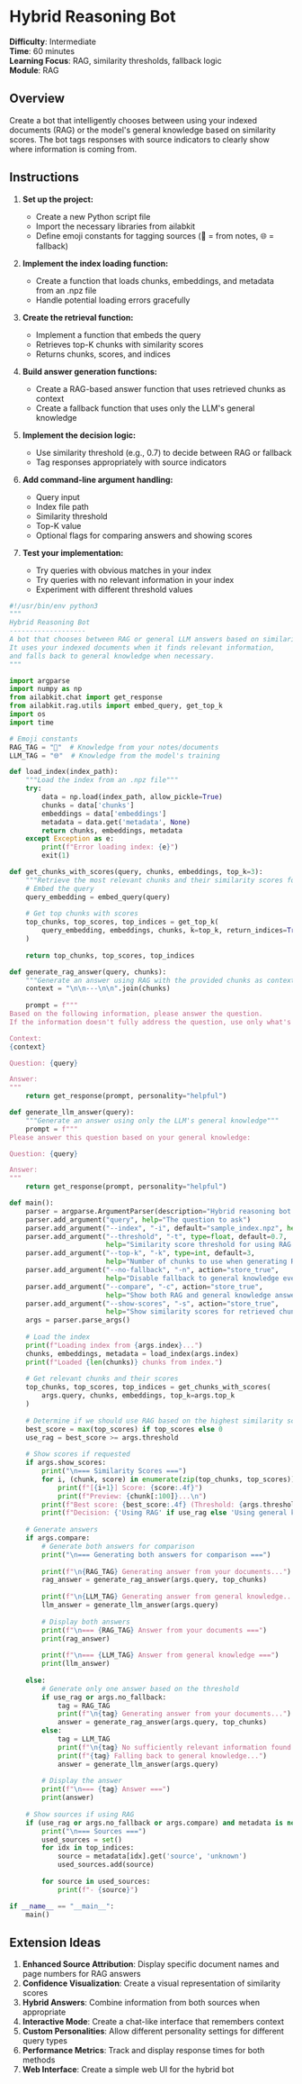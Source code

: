 # Hybrid Reasoning Bot

**Difficulty**: Intermediate  
**Time**: 60 minutes  
**Learning Focus**: RAG, similarity thresholds, fallback logic  
**Module**: RAG

## Overview
Create a bot that intelligently chooses between using your indexed documents (RAG) or the model's general knowledge based on similarity scores. The bot tags responses with source indicators to clearly show where information is coming from.

## Instructions

1. **Set up the project:**
   - Create a new Python script file
   - Import the necessary libraries from ailabkit
   - Define emoji constants for tagging sources (🧠 = from notes, 🌐 = fallback)

2. **Implement the index loading function:**
   - Create a function that loads chunks, embeddings, and metadata from an .npz file
   - Handle potential loading errors gracefully

3. **Create the retrieval function:**
   - Implement a function that embeds the query
   - Retrieves top-K chunks with similarity scores
   - Returns chunks, scores, and indices

4. **Build answer generation functions:**
   - Create a RAG-based answer function that uses retrieved chunks as context
   - Create a fallback function that uses only the LLM's general knowledge

5. **Implement the decision logic:**
   - Use similarity threshold (e.g., 0.7) to decide between RAG or fallback
   - Tag responses appropriately with source indicators

6. **Add command-line argument handling:**
   - Query input
   - Index file path
   - Similarity threshold
   - Top-K value
   - Optional flags for comparing answers and showing scores

7. **Test your implementation:**
   - Try queries with obvious matches in your index
   - Try queries with no relevant information in your index
   - Experiment with different threshold values


```python
#!/usr/bin/env python3
"""
Hybrid Reasoning Bot
-------------------
A bot that chooses between RAG or general LLM answers based on similarity score.
It uses your indexed documents when it finds relevant information,
and falls back to general knowledge when necessary.
"""

import argparse
import numpy as np
from ailabkit.chat import get_response
from ailabkit.rag.utils import embed_query, get_top_k
import os
import time

# Emoji constants
RAG_TAG = "🧠"  # Knowledge from your notes/documents
LLM_TAG = "🌐"  # Knowledge from the model's training

def load_index(index_path):
    """Load the index from an .npz file"""
    try:
        data = np.load(index_path, allow_pickle=True)
        chunks = data['chunks']
        embeddings = data['embeddings']
        metadata = data.get('metadata', None)
        return chunks, embeddings, metadata
    except Exception as e:
        print(f"Error loading index: {e}")
        exit(1)

def get_chunks_with_scores(query, chunks, embeddings, top_k=3):
    """Retrieve the most relevant chunks and their similarity scores for a query"""
    # Embed the query
    query_embedding = embed_query(query)
    
    # Get top chunks with scores
    top_chunks, top_scores, top_indices = get_top_k(
        query_embedding, embeddings, chunks, k=top_k, return_indices=True
    )
    
    return top_chunks, top_scores, top_indices

def generate_rag_answer(query, chunks):
    """Generate an answer using RAG with the provided chunks as context"""
    context = "\n\n---\n\n".join(chunks)
    
    prompt = f"""
Based on the following information, please answer the question.
If the information doesn't fully address the question, use only what's relevant.

Context:
{context}

Question: {query}

Answer:
"""
    return get_response(prompt, personality="helpful")

def generate_llm_answer(query):
    """Generate an answer using only the LLM's general knowledge"""
    prompt = f"""
Please answer this question based on your general knowledge:

Question: {query}

Answer:
"""
    return get_response(prompt, personality="helpful")

def main():
    parser = argparse.ArgumentParser(description="Hybrid reasoning bot using RAG and general knowledge")
    parser.add_argument("query", help="The question to ask")
    parser.add_argument("--index", "-i", default="sample_index.npz", help="Path to the .npz index file")
    parser.add_argument("--threshold", "-t", type=float, default=0.7, 
                        help="Similarity score threshold for using RAG (0.0-1.0)")
    parser.add_argument("--top-k", "-k", type=int, default=3, 
                        help="Number of chunks to use when generating RAG answers")
    parser.add_argument("--no-fallback", "-n", action="store_true", 
                        help="Disable fallback to general knowledge even with low scores")
    parser.add_argument("--compare", "-c", action="store_true", 
                        help="Show both RAG and general knowledge answers for comparison")
    parser.add_argument("--show-scores", "-s", action="store_true", 
                        help="Show similarity scores for retrieved chunks")
    args = parser.parse_args()
    
    # Load the index
    print(f"Loading index from {args.index}...")
    chunks, embeddings, metadata = load_index(args.index)
    print(f"Loaded {len(chunks)} chunks from index.")
    
    # Get relevant chunks and their scores
    top_chunks, top_scores, top_indices = get_chunks_with_scores(
        args.query, chunks, embeddings, top_k=args.top_k
    )
    
    # Determine if we should use RAG based on the highest similarity score
    best_score = max(top_scores) if top_scores else 0
    use_rag = best_score >= args.threshold
    
    # Show scores if requested
    if args.show_scores:
        print("\n=== Similarity Scores ===")
        for i, (chunk, score) in enumerate(zip(top_chunks, top_scores)):
            print(f"[{i+1}] Score: {score:.4f}")
            print(f"Preview: {chunk[:100]}...\n")
        print(f"Best score: {best_score:.4f} (Threshold: {args.threshold})")
        print(f"Decision: {'Using RAG' if use_rag else 'Using general knowledge'}\n")
    
    # Generate answers
    if args.compare:
        # Generate both answers for comparison
        print("\n=== Generating both answers for comparison ===")
        
        print(f"\n{RAG_TAG} Generating answer from your documents...")
        rag_answer = generate_rag_answer(args.query, top_chunks)
        
        print(f"\n{LLM_TAG} Generating answer from general knowledge...")
        llm_answer = generate_llm_answer(args.query)
        
        # Display both answers
        print(f"\n=== {RAG_TAG} Answer from your documents ===")
        print(rag_answer)
        
        print(f"\n=== {LLM_TAG} Answer from general knowledge ===")
        print(llm_answer)
        
    else:
        # Generate only one answer based on the threshold
        if use_rag or args.no_fallback:
            tag = RAG_TAG
            print(f"\n{tag} Generating answer from your documents...")
            answer = generate_rag_answer(args.query, top_chunks)
        else:
            tag = LLM_TAG
            print(f"\n{tag} No sufficiently relevant information found in your documents.")
            print(f"{tag} Falling back to general knowledge...")
            answer = generate_llm_answer(args.query)
        
        # Display the answer
        print(f"\n=== {tag} Answer ===")
        print(answer)
    
    # Show sources if using RAG
    if (use_rag or args.no_fallback or args.compare) and metadata is not None:
        print("\n=== Sources ===")
        used_sources = set()
        for idx in top_indices:
            source = metadata[idx].get('source', 'unknown')
            used_sources.add(source)
        
        for source in used_sources:
            print(f"- {source}")

if __name__ == "__main__":
    main()
```
## Extension Ideas

1. **Enhanced Source Attribution**: Display specific document names and page numbers for RAG answers
2. **Confidence Visualization**: Create a visual representation of similarity scores 
3. **Hybrid Answers**: Combine information from both sources when appropriate
4. **Interactive Mode**: Create a chat-like interface that remembers context
5. **Custom Personalities**: Allow different personality settings for different query types
6. **Performance Metrics**: Track and display response times for both methods
7. **Web Interface**: Create a simple web UI for the hybrid bot
